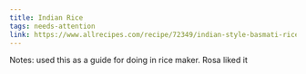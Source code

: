 ```yaml
---
title: Indian Rice
tags: needs-attention
link: https://www.allrecipes.com/recipe/72349/indian-style-basmati-rice/
---
```

Notes: used this as a guide for doing in rice maker. Rosa liked it

